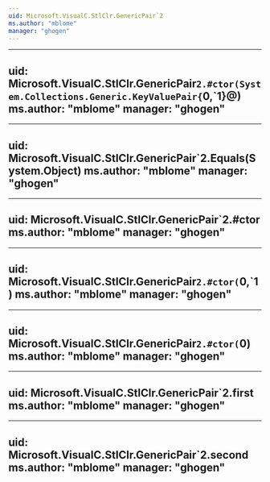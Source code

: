 ```yaml
---
uid: Microsoft.VisualC.StlClr.GenericPair`2
ms.author: "mblome"
manager: "ghogen"
---
```


---
uid: Microsoft.VisualC.StlClr.GenericPair`2.#ctor(System.Collections.Generic.KeyValuePair{`0,`1}@)
ms.author: "mblome"
manager: "ghogen"
---

---
uid: Microsoft.VisualC.StlClr.GenericPair`2.Equals(System.Object)
ms.author: "mblome"
manager: "ghogen"
---

---
uid: Microsoft.VisualC.StlClr.GenericPair`2.#ctor
ms.author: "mblome"
manager: "ghogen"
---

---
uid: Microsoft.VisualC.StlClr.GenericPair`2.#ctor(`0,`1)
ms.author: "mblome"
manager: "ghogen"
---

---
uid: Microsoft.VisualC.StlClr.GenericPair`2.#ctor(`0)
ms.author: "mblome"
manager: "ghogen"
---

---
uid: Microsoft.VisualC.StlClr.GenericPair`2.first
ms.author: "mblome"
manager: "ghogen"
---

---
uid: Microsoft.VisualC.StlClr.GenericPair`2.second
ms.author: "mblome"
manager: "ghogen"
---
